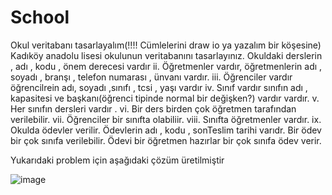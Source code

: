 # School

Okul veritabanı tasarlayalım(!!!! Cümlelerini draw io ya yazalım bir köşesine)
Kadıköy anadolu lisesi okulunun veritabanını tasarlayınız.
Okuldaki derslerin , adı , kodu , önem derecesi vardır
ii.	Öğretmenler vardır, öğretmenlerin adı , soyadı , branşı , telefon numarası , ünvanı vardır.
iii.	Öğrenciler vardır öğrencilrein adı, soyadı ,sınıfı , tcsi , yaşı vardır
iv.	Sınıf vardır sınıfın adı ,  kapasitesi  ve başkanı(öğrenci tipinde normal bir değişken?) vardır vardır.
v.	Her sınıfın dersleri vardır . 
vi.	Bir ders birden çok öğretmen tarafından verilebilir.
vii.	Öğrenciler bir sınıfta olabiliir.
viii.	Sınıfta öğretmenler vardır.
ix.	Okulda ödevler verilir. Ödevlerin adı , kodu , sonTeslim tarihi varıdr. Bir ödev bir çok sınıfa verilebilir. Ödevi bir öğretmen hazırlar bir çok sınıfa ödev verir.

Yukarıdaki problem için aşağıdaki çözüm üretilmiştir

![image](https://user-images.githubusercontent.com/119699844/218275278-83f74f8d-0100-464e-bc9d-f21059017500.png)
